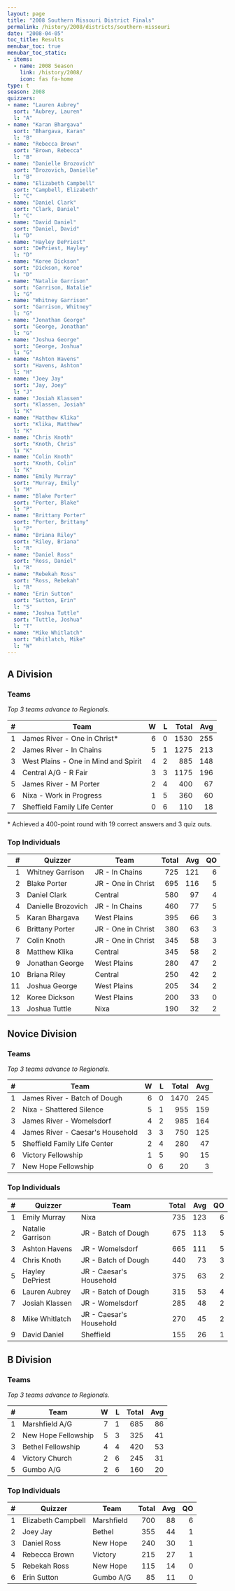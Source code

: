 ```yaml
---
layout: page
title: "2008 Southern Missouri District Finals"
permalink: /history/2008/districts/southern-missouri
date: "2008-04-05"
toc_title: Results
menubar_toc: true
menubar_toc_static:
- items:
  - name: 2008 Season
    link: /history/2008/
    icon: fas fa-home
type: t
season: 2008
quizzers:
- name: "Lauren Aubrey"
  sort: "Aubrey, Lauren"
  l: "A"
- name: "Karan Bhargava"
  sort: "Bhargava, Karan"
  l: "B"
- name: "Rebecca Brown"
  sort: "Brown, Rebecca"
  l: "B"
- name: "Danielle Brozovich"
  sort: "Brozovich, Danielle"
  l: "B"
- name: "Elizabeth Campbell"
  sort: "Campbell, Elizabeth"
  l: "C"
- name: "Daniel Clark"
  sort: "Clark, Daniel"
  l: "C"
- name: "David Daniel"
  sort: "Daniel, David"
  l: "D"
- name: "Hayley DePriest"
  sort: "DePriest, Hayley"
  l: "D"
- name: "Koree Dickson"
  sort: "Dickson, Koree"
  l: "D"
- name: "Natalie Garrison"
  sort: "Garrison, Natalie"
  l: "G"
- name: "Whitney Garrison"
  sort: "Garrison, Whitney"
  l: "G"
- name: "Jonathan George"
  sort: "George, Jonathan"
  l: "G"
- name: "Joshua George"
  sort: "George, Joshua"
  l: "G"
- name: "Ashton Havens"
  sort: "Havens, Ashton"
  l: "H"
- name: "Joey Jay"
  sort: "Jay, Joey"
  l: "J"
- name: "Josiah Klassen"
  sort: "Klassen, Josiah"
  l: "K"
- name: "Matthew Klika"
  sort: "Klika, Matthew"
  l: "K"
- name: "Chris Knoth"
  sort: "Knoth, Chris"
  l: "K"
- name: "Colin Knoth"
  sort: "Knoth, Colin"
  l: "K"
- name: "Emily Murray"
  sort: "Murray, Emily"
  l: "M"
- name: "Blake Porter"
  sort: "Porter, Blake"
  l: "P"
- name: "Brittany Porter"
  sort: "Porter, Brittany"
  l: "P"
- name: "Briana Riley"
  sort: "Riley, Briana"
  l: "R"
- name: "Daniel Ross"
  sort: "Ross, Daniel"
  l: "R"
- name: "Rebekah Ross"
  sort: "Ross, Rebekah"
  l: "R"
- name: "Erin Sutton"
  sort: "Sutton, Erin"
  l: "S"
- name: "Joshua Tuttle"
  sort: "Tuttle, Joshua"
  l: "T"
- name: "Mike Whitlatch"
  sort: "Whitlatch, Mike"
  l: "W"
---
```


## A Division

### Teams

*Top 3 teams advance to Regionals.*

|    # | Team                                 |    W |    L | Total |  Avg |
| ---: | ------------------------------------ | ---: | ---: | ----: | ---: |
|    1 | James River - One in Christ*         |    6 |    0 |  1530 |  255 |
|    2 | James River - In Chains              |    5 |    1 |  1275 |  213 |
|    3 | West Plains - One in Mind and Spirit |    4 |    2 |   885 |  148 |
|    4 | Central A/G - R Fair                 |    3 |    3 |  1175 |  196 |
|    5 | James River - M Porter               |    2 |    4 |   400 |   67 |
|    6 | Nixa - Work in Progress              |    1 |    5 |   360 |   60 |
|    7 | Sheffield Family Life Center         |    0 |    6 |   110 |   18 |

\* Achieved a 400-point round with 19 correct answers and 3 quiz outs.

### Top Individuals

|    # | Quizzer            | Team               | Total |  Avg |   QO |
| ---: | ------------------ | ------------------ | ----: | ---: | ---: |
|    1 | Whitney Garrison   | JR - In Chains     |   725 |  121 |    6 |
|    2 | Blake Porter       | JR - One in Christ |   695 |  116 |    5 |
|    3 | Daniel Clark       | Central            |   580 |   97 |    4 |
|    4 | Danielle Brozovich | JR - In Chains     |   460 |   77 |    5 |
|    5 | Karan Bhargava     | West Plains        |   395 |   66 |    3 |
|    6 | Brittany Porter    | JR - One in Christ |   380 |   63 |    3 |
|    7 | Colin Knoth        | JR - One in Christ |   345 |   58 |    3 |
|    8 | Matthew Klika      | Central            |   345 |   58 |    2 |
|    9 | Jonathan George    | West Plains        |   280 |   47 |    2 |
|   10 | Briana Riley       | Central            |   250 |   42 |    2 |
|   11 | Joshua George      | West Plains        |   205 |   34 |    2 |
|   12 | Koree Dickson      | West Plains        |   200 |   33 |    0 |
|   13 | Joshua Tuttle      | Nixa               |   190 |   32 |    2 |

## Novice Division

### Teams

*Top 3 teams advance to Regionals.*

|    # | Team                             |    W |    L | Total |  Avg |
| ---: | -------------------------------- | ---: | ---: | ----: | ---: |
|    1 | James River - Batch of Dough     |    6 |    0 |  1470 |  245 |
|    2 | Nixa - Shattered Silence         |    5 |    1 |   955 |  159 |
|    3 | James River - Womelsdorf         |    4 |    2 |   985 |  164 |
|    4 | James River - Caesar's Household |    3 |    3 |   750 |  125 |
|    5 | Sheffield Family Life Center     |    2 |    4 |   280 |   47 |
|    6 | Victory Fellowship               |    1 |    5 |    90 |   15 |
|    7 | New Hope Fellowship              |    0 |    6 |    20 |    3 |

### Top Individuals

|    # | Quizzer          | Team                    | Total |  Avg |   QO |
| ---: | ---------------- | ----------------------- | ----: | ---: | ---: |
|    1 | Emily Murray     | Nixa                    |   735 |  123 |    6 |
|    2 | Natalie Garrison | JR - Batch of Dough     |   675 |  113 |    5 |
|    3 | Ashton Havens    | JR - Womelsdorf         |   665 |  111 |    5 |
|    4 | Chris Knoth      | JR - Batch of Dough     |   440 |   73 |    3 |
|    5 | Hayley DePriest  | JR - Caesar's Household |   375 |   63 |    2 |
|    6 | Lauren Aubrey    | JR - Batch of Dough     |   315 |   53 |    4 |
|    7 | Josiah Klassen   | JR - Womelsdorf         |   285 |   48 |    2 |
|    8 | Mike Whitlatch   | JR - Caesar's Household |   270 |   45 |    2 |
|    9 | David Daniel     | Sheffield               |   155 |   26 |    1 |

## B Division

### Teams

*Top 3 teams advance to Regionals.*

|    # | Team                |    W |    L | Total |  Avg |
| ---: | ------------------- | ---: | ---: | ----: | ---: |
|    1 | Marshfield A/G      |    7 |    1 |   685 |   86 |
|    2 | New Hope Fellowship |    5 |    3 |   325 |   41 |
|    3 | Bethel Fellowship   |    4 |    4 |   420 |   53 |
|    4 | Victory Church      |    2 |    6 |   245 |   31 |
|    5 | Gumbo A/G           |    2 |    6 |   160 |   20 |

### Top Individuals

|    # | Quizzer            | Team       | Total |  Avg |   QO |
| ---: | ------------------ | ---------- | ----: | ---: | ---: |
|    1 | Elizabeth Campbell | Marshfield |   700 |   88 |    6 |
|    2 | Joey Jay           | Bethel     |   355 |   44 |    1 |
|    3 | Daniel Ross        | New Hope   |   240 |   30 |    1 |
|    4 | Rebecca Brown      | Victory    |   215 |   27 |    1 |
|    5 | Rebekah Ross       | New Hope   |   115 |   14 |    0 |
|    6 | Erin Sutton        | Gumbo A/G  |    85 |   11 |    0 |